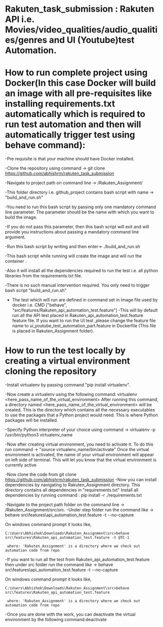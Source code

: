 # Rakuten_task_submission : Rakuten API i.e. Movies/video_qualities/audio_qualities/genres and UI (Youtube)test Automation.

# How to run complete project using Docker(In this case Docker will build an image with all pre-requisites like installing requirements.txt automatically which is required to run test automation and then will automatically trigger test using behave command):
-Pre requisite is that your machine should have Docker installed.

-Clone the repository using command -> git clone https://github.com/abhishrm/rakuten_task_submission

-Navigate to project path on command line -> /Rakuten_Assignment/

-This folder directory i.e. github_project contains bash script with name -> "build_and_run.sh"

-You need to run this bash script by passing only one mandatory command line parameter. The parameter should be the name with which you want to build the image.

-If you do not pass this parameter, then this bash script will exit and will provide you instructions about passing a mandatory command line argument.

-Run this bash script by writing and then enter-> ./build_and_run.sh

-This bash script while running will create the image and will run the container .

-Also it will install all the dependencies required to run the test i.e. all python libraries from the requirements.txt file.

-There is no such manual intervention required. You only need to trigger bash script "build_and_run.sh"

- The test which will run are defined in command set in Image file used by docker i.e. CMD ["behave", "src/features/Rakuten_api_automation_test.feature"]
-This will by default run all the API test placed in Rakuten_api_automation_test.feature feature file. If you want to run the UI test ,please change the feature file name to ui_youtube_test_automation_part.feature in Dockerfile (This file is placed in Rakuten_Assignment folder).


# How to run the test locally by creating a virtual environment cloning the repository

-Install virtualenv by passing command "pip install virtualenv".

-Now create a virtualenv using the following command: virtualenv <here_pass_name_of_the_virtual_environment>
 After running this command, a directory named <here_pass_name_of_the_virtual_environment> will be created. This is the directory which contains all the necessary executables to use the packages that a Python project would need. This is where Python packages will be installed.

-Specify Python interpreter of your choice using command -> virtualenv -p /usr/bin/python3 virtualenv_name

-Now after creating virtual environment, you need to activate it.
 To do this run command -> "source virtualenv_name/bin/activate"
 Once the virtual environment is activated, the name of your virtual environment will appear on left side of terminal. This will let you know that the virtual environment is currently active

-Now clone the code from git clone https://github.com/abhishrm/rakuten_task_submission
-Now you can install dependencies by navigating to Rakuten_Assignment directory.
 This directory contains all dependencies in "requirements.txt"
 Install all dependencies by running command : pip install -r ./requirements.txt

-Navigate to the project path folder on the command line -> /Rakuten_Assignment/src/src.
-Under step folder run the command like -> behave src\features\api_automation_test.feature -t <tagname> --no-capture

On windows command prompt it looks like,

    C:\Users\Abhishek\Downloads\Rakuten_Assignment\src>behave src\features\Rakuten_api_automation_test.feature -t @TC-1

     where: 'Rakuten_Assignment' is a directory where we check out automation code from repo

-If you want to run all the test from Rakuten_api_automation_test.feature then under src folder run the command like -> behave src\features\api_automation_test.feature -t <tagname> --no-capture

On windows command prompt it looks like,

    C:\Users\Abhishek\Downloads\Rakuten_Assignment\src>behave src\features\Rakuten_api_automation_test.feature

     where: 'Rakuten_Assignment' is a directory where we check out automation code from repo


-Once you are done with the work, you can deactivate the virtual environment by the following command:deactivate

